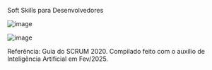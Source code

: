 Soft Skills para Desenvolvedores

![image](https://github.com/user-attachments/assets/0c463956-c28e-4f28-aa68-07372eb81f73)

![image](https://github.com/user-attachments/assets/aa336122-00c9-4254-8af4-bfb7957854d1)

Referência: Guia do SCRUM 2020. Compilado feito com o auxílio de Inteligência Artificial em Fev/2025.
